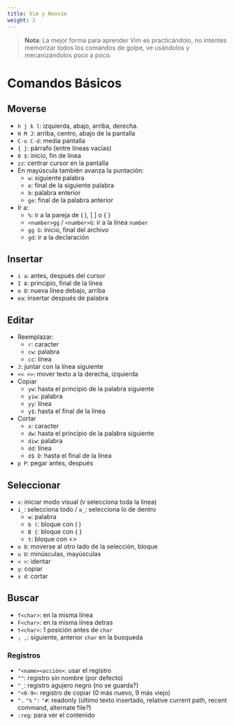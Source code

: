 ```yaml
---
title: Vim y Neovim
weight: 2
---
```


> **Nota**: La mejor forma para aprender Vim es practicándolo, no intentes
> memorizar todos los comandos de golpe, ve usándolos y mecanizándolos poco a
> poco.

# Comandos Básicos
## Moverse
- `h j k l`: izquierda, abajo, arriba, derecha.
- `H M J`: arriba, centro, abajo de la pantalla
- `C-u C-d`: media pantalla
- `{ }`: párrafo (entre líneas vacías)
- `0 $`: inicio, fin de línea
- `zz`: centrar cursor en la pantalla
- En mayúscula también avanza la puntación:
    - `w`: siguiente palabra
    - `e`: final de la siguiente palabra
    - `b`: palabra enterior
    - `ge`: final de la palabra anterior
- Ir a:
    - `%`: ir a la pareja de ( ), [ ] o { }
    - `<number>gg` / `<number>G`: ir a la línea `number`
    - `gg G`: inicio, final del archivo
    - `gd`: ir a la declaración

## Insertar
- `i a`: antes, después del cursor
- `I A`: principio, final de la línea
- `o O`: nueva línea debajo, arriba
- `ea`: insertar después de palabra

## Editar
- Reemplazar:
    - `r`: caracter
    - `cw`: palabra
    - `cc`: línea
- `J`: juntar con la línea siguiente
- `<< >>`: mover texto a la derecha, izquierda
- Copiar
    - `yw`: hasta el principio de la palabra siguiente
    - `yiw`: palabra
    - `yy`: línea
    - `y$`: hasta el final de la línea
- Cortar
    - `x`: caracter
    - `dw`: hasta el principio de la palabra siguiente
    - `diw`: palabra
    - `dd`: línea
    - `d$ D`: hasta el final de la línea
- `p P`: pegar antes, después

## Seleccionar
- `v`: iniciar modo visual (`V` selecciona toda la línea)
- `i_`: selecciona todo / `a_`: selecciona lo de dentro
    - `w`: palabra
    - `b (`: bloque con ( )
    - `B {`: bloque con { }
    - `t`: bloque con <>
- `o O`: moverse al otro lado de la selección, bloque
- `u U`: minúsculas, mayúsculas
- `< >`: identar
- `y`: copiar
- `x d`: cortar

## Buscar
- `f<char>`: en la misma línea
- `F<char>`: en la misma línea detras
- `t<char>`: 1 posición antes de `char`
- `; ,`: siguiente, anterior `char` en la busqueda

### Registros
- `"<name><acción>`: usar el registro
- `""`: registro sin nombre (por defecto)
- `"_`: registro agujero negro (no se guarda?)
- `"<0-9>`: registro de copiar (0 más nuevo, 9 más viejo)
- `".` `"%` `":` `"#`: readonly (último texto insertado, relative current path, recent command, alternate file?)
- `:reg`: para ver el contenido
